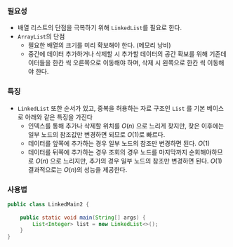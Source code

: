 ### 필요성

- 배열 리스트의 단점을 극복하기 위해 `LinkedList`를 필요로 한다.
- `ArrayList`의 단점
	- 필요한 배열의 크기를 미리 확보해야 한다. (메모리 낭비)
	- 중간에 데이터 추가하거나 삭제할 시 추가할 데이터의 공간 확보를 위해 기존데이터들을 한칸 씩 오른쪽으로 이동해야 하며, 삭제 시 왼쪽으로 한칸 씩 이동해야 한다.

### 특징

- `LinkedList` 또한 순서가 있고, 중복을 허용하는 자료 구조인 `List` 를 기본 베이스로 아래와 같은 특징을 가진다
	- 인덱스를 통해 추가나 삭제할 위치를 $O(n)$ 으로 느리게 찾지만, 찾은 이후에는 일부 노드의 참조값만 변경하면 되므로 $O(1)$로 빠르다.
	- 데이터를 앞쪽에 추가하는 경우 일부 노드의 참조만 변경하면 된다. $O(1)$
	- 데이터를 뒤쪽에 추가하는 경우 조회의 경우 노드를 마지막까지 순회해야하므로 $O(n)$ 으로 느리지만, 추가의 경우 일부 노드의 참조만 변경하면 된다. $O(1)$ 결과적으로는 $O(n)$의 성능을 제공한다.

### 사용법

```java
public class LinkedMain2 {  
  
    public static void main(String[] args) {  
        List<Integer> list = new LinkedList<>();  
    }  
}
```